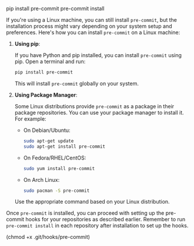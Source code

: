pip install pre-commit
pre-commit install

If you're using a Linux machine, you can still install `pre-commit`, but the installation process might vary depending on your system setup and preferences. Here's how you can install `pre-commit` on a Linux machine:

1. **Using pip**:
   
   If you have Python and pip installed, you can install `pre-commit` using pip. Open a terminal and run:

   ```bash
   pip install pre-commit
   ```

   This will install `pre-commit` globally on your system.

2. **Using Package Manager**:

   Some Linux distributions provide `pre-commit` as a package in their package repositories. You can use your package manager to install it. For example:

   - On Debian/Ubuntu:

     ```bash
     sudo apt-get update
     sudo apt-get install pre-commit
     ```

   - On Fedora/RHEL/CentOS:

     ```bash
     sudo yum install pre-commit
     ```

   - On Arch Linux:

     ```bash
     sudo pacman -S pre-commit
     ```

   Use the appropriate command based on your Linux distribution.

Once `pre-commit` is installed, you can proceed with setting up the pre-commit hooks for your repositories as described earlier. Remember to run `pre-commit install` in each repository after installation to set up the hooks.

(chmod +x .git/hooks/pre-commit) 
